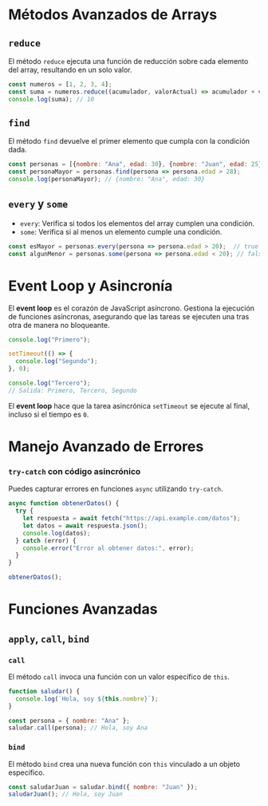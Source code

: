# Métodos Avanzados de Arrays

## `reduce`

El método `reduce` ejecuta una función de reducción sobre cada elemento del array, resultando en un solo valor.

```js
const numeros = [1, 2, 3, 4];
const suma = numeros.reduce((acumulador, valorActual) => acumulador + valorActual, 0);
console.log(suma); // 10
```

## `find`

El método `find` devuelve el primer elemento que cumpla con la condición dada.

```js
const personas = [{nombre: "Ana", edad: 30}, {nombre: "Juan", edad: 25}];
const personaMayor = personas.find(persona => persona.edad > 28);
console.log(personaMayor); // {nombre: "Ana", edad: 30}
```

## `every` y `some`

- `every`: Verifica si todos los elementos del array cumplen una condición.
- `some`: Verifica si al menos un elemento cumple una condición.

```js
const esMayor = personas.every(persona => persona.edad > 20);  // true
const algunMenor = personas.some(persona => persona.edad < 20); // false
```

# Event Loop y Asincronía

El **event loop** es el corazón de JavaScript asíncrono. Gestiona la ejecución de funciones asíncronas, asegurando que las tareas se ejecuten una tras otra de manera no bloqueante.

```js
console.log("Primero");

setTimeout(() => {
  console.log("Segundo");
}, 0);

console.log("Tercero");
// Salida: Primero, Tercero, Segundo
```

El **event loop** hace que la tarea asincrónica `setTimeout` se ejecute al final, incluso si el tiempo es `0`.

# Manejo Avanzado de Errores

### `try-catch` con código asincrónico

Puedes capturar errores en funciones `async` utilizando `try-catch`.

```js
async function obtenerDatos() {
  try {
    let respuesta = await fetch("https://api.example.com/datos");
    let datos = await respuesta.json();
    console.log(datos);
  } catch (error) {
    console.error("Error al obtener datos:", error);
  }
}

obtenerDatos();
```

# Funciones Avanzadas

## `apply`, `call`, `bind`

### `call`

El método `call` invoca una función con un valor específico de `this`.

```js
function saludar() {
  console.log(`Hola, soy ${this.nombre}`);
}

const persona = { nombre: "Ana" };
saludar.call(persona); // Hola, soy Ana
```

### `bind`

El método `bind` crea una nueva función con `this` vinculado a un objeto específico.

```js
const saludarJuan = saludar.bind({ nombre: "Juan" });
saludarJuan(); // Hola, soy Juan
```
